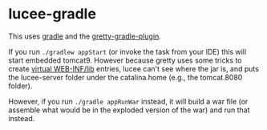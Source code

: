 # lucee-gradle

This uses [gradle](https://gradle.org/) and the [gretty-gradle-plugin](https://gretty-gradle-plugin.github.io/gretty-doc/index.html).

If you run `./gradlew appStart` (or invoke the task from your IDE) this will start embedded tomcat9. However because gretty uses some 
tricks to create [virtual WEB-INF/lib](https://gretty-gradle-plugin.github.io/gretty-doc/Web-app-virtual-webinflibs.html) entries, 
lucee can't see where the jar is, and puts the lucee-server folder under the catalina.home (e.g., the tomcat.8080 folder).

However, if you run `./gradle appRunWar` instead, it will build a war file (or assemble what would be in the exploded version of the war) 
and run that instead. 



